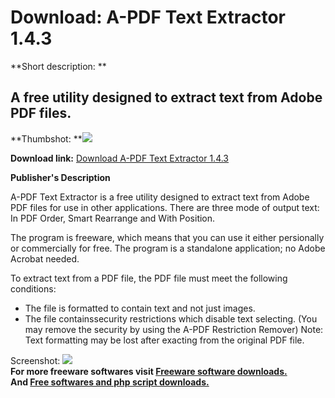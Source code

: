 # Download: A-PDF Text Extractor 1.4.3

**Short description: **

## A free utility designed to extract text from Adobe PDF files.

  
**Thumbshot: **![](http://www.freewarefiles.com/screenshot/apdftxtext_md.jpg)   
  
**Download link:** [Download A-PDF Text Extractor 1.4.3](http://freesoftwares.boysofts.com/A-PDF-Text-Extractor_program_51015.html)  
  

**Publisher's Description**  
  

A-PDF Text Extractor is a free utility designed to extract text from Adobe PDF
files for use in other applications. There are three mode of output text: In
PDF Order, Smart Rearrange and With Position.

The program is freeware, which means that you can use it either persionally or
commercially for free. The program is a standalone application; no Adobe
Acrobat needed.

To extract text from a PDF file, the PDF file must meet the following
conditions:

  * The file is formatted to contain text and not just images. 
  * The file containssecurity restrictions which disable text selecting. (You may remove the security by using the A-PDF Restriction Remover) 
Note: Text formatting may be lost after exacting from the original PDF file.

  
  
Screenshot: ![](http://www.freewarefiles.com/screenshot/apdftxtext.jpg)  
**For more freeware softwares visit [Freeware software downloads.](http://freesoftwares.boysofts.com/)**   
**And [Free softwares and php script downloads.](http://www.boysofts.com/)**

